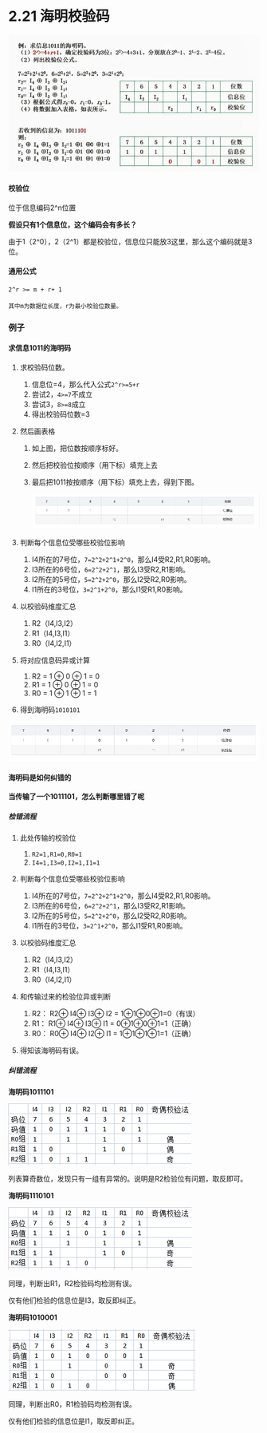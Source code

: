 # 2.21  海明校验码

![](imgs/0221_1.png)

#### 校验位

位于信息编码2^n位置

**假设只有1个信息位，这个编码会有多长？**

由于1（2^0），2（2^1）都是校验位，信息位只能放3这里，那么这个编码就是3位。

#### 通用公式

```
2^r >= m + r+ 1 

其中m为数据位长度，r为最小校验位数量。
```



### 例子

#### 求信息1011的海明码

1. 求校验码位数。

   1. 信息位=4，那么代入公式`2^r>=5+r`
   2. 尝试2，`4>=7`不成立
   3. 尝试3，`8>=8`成立
   4. 得出校验码位数=3

2. 然后画表格

   1. 如上图，把位数按顺序标好。

   2. 然后把校验位按顺序（用下标）填充上去

   3. 最后把1011按按顺序（用下标）填充上去，得到下图。

      ![](imgs/0221_2.png)

3. 判断每个信息位受哪些校验位影响
   1. I4所在的7号位，`7=2^2+2^1+2^0`，那么I4受R2,R1,R0影响。
   2. I3所在的6号位，`6=2^2+2^1`，那么I3受R2,R1影响。
   3. I2所在的5号位，`5=2^2+2^0`，那么I2受R2,R0影响。
   4. I1所在的3号位，`3=2^1+2^0`，那么I1受R1,R0影响。
4. 以校验码维度汇总
   1. R2（I4,I3,I2）
   2. R1（I4,I3,I1）
   3. R0（I4,I2,I1）
5. 将对应信息码异或计算
   1. R2 = 1 ⊕ 0 ⊕ 1 = 0
   2. R1 = 1 ⊕ 0 ⊕ 1 = 0
   3. R0 = 1 ⊕ 1 ⊕ 1 = 1
6. 得到海明码`1010101`

![](imgs/0221_3.png)



#### 海明码是如何纠错的

**当传输了一个1011101，怎么判断哪里错了呢**

##### 检错流程

1. 此处传输的校验位
   1. `R2=1,R1=0,R0=1`
   2. `I4=1,I3=0,I2=1,I1=1`
2. 判断每个信息位受哪些校验位影响
   1. I4所在的7号位，`7=2^2+2^1+2^0`，那么I4受R2,R1,R0影响。
   2. I3所在的6号位，`6=2^2+2^1`，那么I3受R2,R1影响。
   3. I2所在的5号位，`5=2^2+2^0`，那么I2受R2,R0影响。
   4. I1所在的3号位，`3=2^1+2^0`，那么I1受R1,R0影响。
3. 以校验码维度汇总
   1. R2（I4,I3,I2）
   2. R1（I4,I3,I1）
   3. R0（I4,I2,I1）
4. 和传输过来的检验位异或判断
   1. R2： R2⊕ I4⊕ I3⊕ I2 = 1⊕1⊕0⊕1=0（有误）
   2. R1： R1⊕ I4⊕ I3⊕ I1 = 0⊕1⊕0⊕1=1（正确）
   3. R0： R0⊕ I4⊕ I2⊕ I1 = 1⊕1⊕1⊕1=1（正确）

5. 得知该海明码有误。



##### 纠错流程

**海明码1011101**

![](imgs/0221_4.png)

列表算奇数位，发现只有一组有异常的。说明是R2检验位有问题，取反即可。



**海明码1110101**

![](imgs/0221_5.png)

同理，判断出R1，R2检验码均检测有误。

仅有他们检验的信息位是I3，取反即纠正。



**海明码1010001**

![](imgs/0221_6.png)

同理，判断出R0，R1检验码均检测有误。

仅有他们检验的信息位是I1，取反即纠正。





